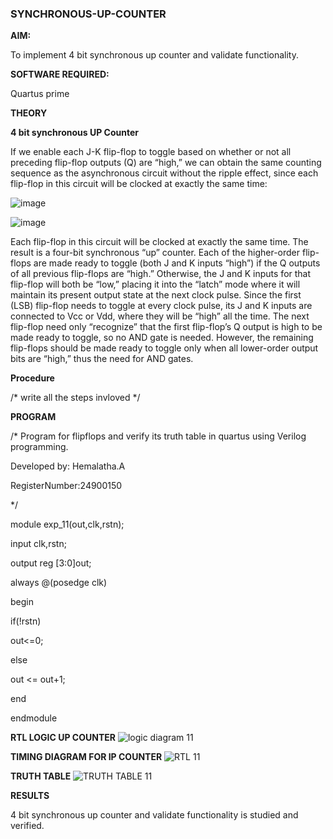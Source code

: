 ### SYNCHRONOUS-UP-COUNTER

**AIM:**

To implement 4 bit synchronous up counter and validate functionality.

**SOFTWARE REQUIRED:**

Quartus prime

**THEORY**

**4 bit synchronous UP Counter**

If we enable each J-K flip-flop to toggle based on whether or not all preceding flip-flop outputs (Q) are “high,” we can obtain the same counting sequence as the asynchronous circuit without the ripple effect, since each flip-flop in this circuit will be clocked at exactly the same time:

![image](https://github.com/naavaneetha/SYNCHRONOUS-UP-COUNTER/assets/154305477/d5db3fa0-e413-404c-b80e-b2f39d82e7e8)


![image](https://github.com/naavaneetha/SYNCHRONOUS-UP-COUNTER/assets/154305477/52cb61eb-d04b-442d-810c-31185a68410b)

Each flip-flop in this circuit will be clocked at exactly the same time.
The result is a four-bit synchronous “up” counter. Each of the higher-order flip-flops are made ready to toggle (both J and K inputs “high”) if the Q outputs of all previous flip-flops are “high.”
Otherwise, the J and K inputs for that flip-flop will both be “low,” placing it into the “latch” mode where it will maintain its present output state at the next clock pulse.
Since the first (LSB) flip-flop needs to toggle at every clock pulse, its J and K inputs are connected to Vcc or Vdd, where they will be “high” all the time.
The next flip-flop need only “recognize” that the first flip-flop’s Q output is high to be made ready to toggle, so no AND gate is needed.
However, the remaining flip-flops should be made ready to toggle only when all lower-order output bits are “high,” thus the need for AND gates.

**Procedure**

/* write all the steps invloved */

**PROGRAM**

/* Program for flipflops and verify its truth table in quartus using Verilog programming. 

Developed by: Hemalatha.A

RegisterNumber:24900150

*/

 module exp_11(out,clk,rstn);

 input clk,rstn;
 
 output reg [3:0]out;
 
 always @(posedge clk)
 
 begin 

if(!rstn)

 out<=0;
 
 else 

out <= out+1;

 end 

endmodule

**RTL LOGIC UP COUNTER**
![logic diagram 11](https://github.com/user-attachments/assets/72ef2dd1-63eb-4a98-847d-3305cd5b8d07)

**TIMING DIAGRAM FOR IP COUNTER**
![RTL 11](https://github.com/user-attachments/assets/555dd08f-34de-49a9-840f-f7173f44cf27)

**TRUTH TABLE**
![TRUTH TABLE 11](https://github.com/user-attachments/assets/b31ebe67-7b62-4f16-9905-5e7010b8c209)

**RESULTS**

4 bit synchronous up counter and validate functionality is studied and verified.
